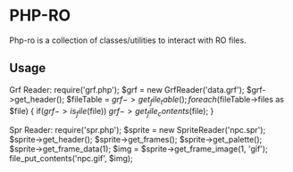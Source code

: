 # PHP-RO

Php-ro is a collection of classes/utilities to interact with RO files.

## Usage

Grf Reader:
    require('grf.php');
    $grf = new GrfReader('data.grf');
    $grf->get_header();
    $fileTable = $grf->get_file_table();
    foreach ($fileTable->files as $file) {
        if($grf->is_file($file))
              $grf->get_file_contents($file);
    }

Spr Reader:
    require('spr.php');
    $sprite = new SpriteReader('npc.spr');
    $sprite->get_header();
    $sprite->get_frames();
    $sprite->get_palette();
    $sprite->get_frame_data(1);
    $img = $sprite->get_frame_image(1, 'gif');
    file_put_contents('npc.gif', $img);
